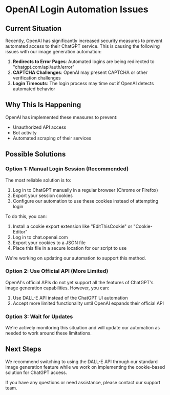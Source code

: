 # OpenAI Login Automation Issues

## Current Situation

Recently, OpenAI has significantly increased security measures to prevent automated access to their ChatGPT service. This is causing the following issues with our image generation automation:

1. **Redirects to Error Pages**: Automated logins are being redirected to "chatgpt.com/api/auth/error"
2. **CAPTCHA Challenges**: OpenAI may present CAPTCHA or other verification challenges
3. **Login Timeouts**: The login process may time out if OpenAI detects automated behavior

## Why This Is Happening

OpenAI has implemented these measures to prevent:
- Unauthorized API access
- Bot activity 
- Automated scraping of their services

## Possible Solutions

### Option 1: Manual Login Session (Recommended)

The most reliable solution is to:

1. Log in to ChatGPT manually in a regular browser (Chrome or Firefox)
2. Export your session cookies
3. Configure our automation to use these cookies instead of attempting login

To do this, you can:
1. Install a cookie export extension like "EditThisCookie" or "Cookie-Editor"
2. Log in to chat.openai.com
3. Export your cookies to a JSON file
4. Place this file in a secure location for our script to use

We're working on updating our automation to support this method.

### Option 2: Use Official API (More Limited)

OpenAI's official APIs do not yet support all the features of ChatGPT's image generation capabilities. However, you can:

1. Use DALL-E API instead of the ChatGPT UI automation
2. Accept more limited functionality until OpenAI expands their official API

### Option 3: Wait for Updates

We're actively monitoring this situation and will update our automation as needed to work around these limitations.

## Next Steps

We recommend switching to using the DALL-E API through our standard image generation feature while we work on implementing the cookie-based solution for ChatGPT access.

If you have any questions or need assistance, please contact our support team. 
